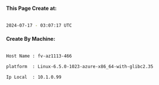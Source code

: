 
   
#### This Page Create at:

```bash

2024-07-17 - 03:07:17 UTC

```

#### Create By Machine:

```bash

Host Name : fv-az1113-466

platform  : Linux-6.5.0-1023-azure-x86_64-with-glibc2.35

Ip Local  : 10.1.0.99

```

